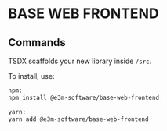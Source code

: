 # BASE WEB FRONTEND

## Commands

TSDX scaffolds your new library inside `/src`.

To install, use:

```bash
npm:
npm install @e3m-software/base-web-frontend

yarn:
yarn add @e3m-software/base-web-frontend
```
